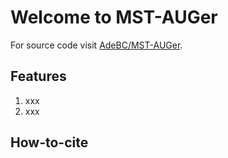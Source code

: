 # Welcome to MST-AUGer

For source code visit [AdeBC/MST-AUGer](https://github.com/AdeBC/MST-AUGer).

## Features

1. xxx
2. xxx


## How-to-cite

```
```
